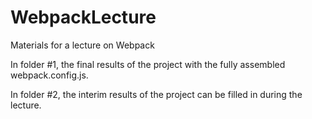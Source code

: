 # WebpackLecture
 Materials for a lecture on Webpack

In folder #1, the final results of the project with the fully assembled webpack.config.js.

In folder #2, the interim results of the project can be filled in during the lecture.
